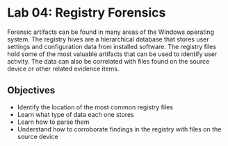 # Lab 04: Registry Forensics

Forensic artifacts can be found in many areas of the Windows operating system. The registry hives are a hierarchical database that stores user settings and configuration data from installed software. The registry files hold some of the most valuable artifacts that can be used to identify user activity. The data can also be correlated with files found on the source device or other related evidence items.

## Objectives
- Identify the location of the most common registry files
- Learn what type of data each one stores
- Learn how to parse them
- Understand how to corroborate findings in the registry with files on the source device

